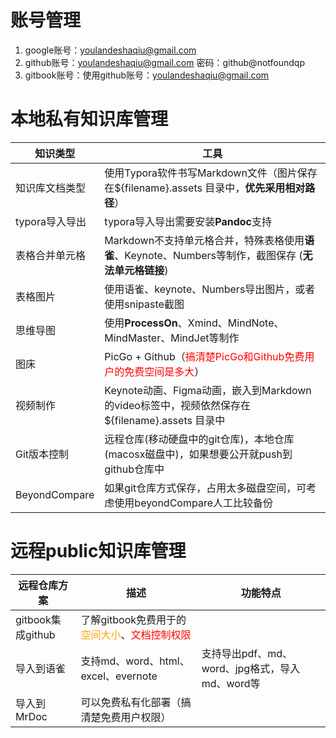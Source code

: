 # 账号管理

1. google账号：youlandeshaqiu@gmail.com
2. github账号：youlandeshaqiu@gmail.com   密码：github@notfoundqp
3. gitbook账号：使用github账号：youlandeshaqiu@gmail.com

# 本地私有知识库管理

| 知识类型       | 工具                                                         |
| -------------- | ------------------------------------------------------------ |
| 知识库文档类型 | 使用Typora软件书写Markdown文件（图片保存在${filename}.assets 目录中，**优先采用相对路径**） |
| typora导入导出 | typora导入导出需要安装**Pandoc**支持                         |
| 表格合并单元格 | Markdown不支持单元格合并，特殊表格使用**语雀**、Keynote、Numbers等制作，截图保存 (**无法单元格链接**) |
| 表格图片       | 使用语雀、keynote、Numbers导出图片，或者使用snipaste截图     |
| 思维导图       | 使用**ProcessOn**、Xmind、MindNote、MindMaster、MindJet等制作 |
| 图床           | PicGo + Github（<font color="red">搞清楚PicGo和Github免费用户的免费空间是多大</font>） |
| 视频制作       | Keynote动画、Figma动画，嵌入到Markdown的video标签中，视频依然保存在${filename}.assets 目录中 |
| Git版本控制    | 远程仓库(移动硬盘中的git仓库)，本地仓库(macosx磁盘中)，如果想要公开就push到github仓库中 |
| BeyondCompare  | 如果git仓库方式保存，占用太多磁盘空间，可考虑使用beyondCompare人工比较备份 |

# 远程public知识库管理

| 远程仓库方案      | 描述                                                         | 功能特点                                       |
| ----------------- | ------------------------------------------------------------ | ---------------------------------------------- |
| gitbook集成github | 了解gitbook免费用于的<font color="orange">空间大小</font>、<font color="red">文档控制权限</font> |                                                |
| 导入到语雀        | 支持md、word、html、excel、evernote                          | 支持导出pdf、md、word、jpg格式，导入md、word等 |
| 导入到MrDoc       | 可以免费私有化部署（搞清楚免费用户权限）                     |                                                |

